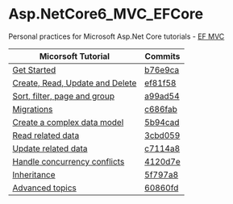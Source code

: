 # Asp.NetCore6_MVC_EFCore
 Personal practices for Microsoft Asp.Net Core tutorials - [EF MVC](https://docs.microsoft.com/en-us/aspnet/core/data/ef-mvc/?view=aspnetcore-6.0)


 |Micorsoft Tutorial | Commits |
 |--|--|
 |[Get Started](https://docs.microsoft.com/en-us/aspnet/core/data/ef-mvc/intro?view=aspnetcore-6.0)| [b76e9ca](https://github.com/ZoeyDC/Asp.NetCore6_MVC_EFCore/tree/b76e9cab6b9607501dfeaf033b2b0dba8b59f401) |
 |[Create, Read, Update and Delete](https://docs.microsoft.com/en-us/aspnet/core/data/ef-mvc/crud?view=aspnetcore-6.0)| [ef81f58](https://github.com/ZoeyDC/Asp.NetCore6_MVC_EFCore/tree/ef81f5811aeb652d3eedccecefc7034c29792156)  |
 |[Sort, filter, page and group](https://docs.microsoft.com/en-us/aspnet/core/data/ef-mvc/sort-filter-page?view=aspnetcore-6.0)| [a99ad54](https://github.com/ZoeyDC/Asp.NetCore6_MVC_EFCore/tree/a99ad5436c91a396d7b9158a0681e50e1888097b) |
 |[Migrations](https://docs.microsoft.com/en-us/aspnet/core/data/ef-mvc/migrations?view=aspnetcore-6.0)| [c686fab](https://github.com/ZoeyDC/Asp.NetCore6_MVC_EFCore/tree/c686fab3b7e2445f3b30aff18b08aa48a6921ed2) |
 |[Create a complex data model](https://docs.microsoft.com/en-us/aspnet/core/data/ef-mvc/complex-data-model?view=aspnetcore-6.0)| [5b94cad](https://github.com/ZoeyDC/Asp.NetCore6_MVC_EFCore/tree/5b94cad7e0897d67661f4136caea2f77680e20f8) |
 |[Read related data](https://docs.microsoft.com/en-us/aspnet/core/data/ef-mvc/read-related-data?view=aspnetcore-6.0)| [3cbd059](https://github.com/ZoeyDC/Asp.NetCore6_MVC_EFCore/tree/3cbd0592dbe44ea75c4fb550084c15c61a968512) |
 |[Update related data](https://docs.microsoft.com/en-us/aspnet/core/data/ef-mvc/update-related-data?view=aspnetcore-6.0)| [c7114a8](https://github.com/ZoeyDC/Asp.NetCore6_MVC_EFCore/tree/c7114a8e9393b28336dd556a6d35565021f975f1) |
 |[Handle concurrency conflicts](https://docs.microsoft.com/en-us/aspnet/core/data/ef-mvc/concurrency?view=aspnetcore-6.0)| [4120d7e](https://github.com/ZoeyDC/Asp.NetCore6_MVC_EFCore/tree/4120d7e85821c0e18b52e102c43e61b38cea67e4) |
 |[Inheritance](https://docs.microsoft.com/en-us/aspnet/core/data/ef-mvc/inheritance?view=aspnetcore-6.0)| [5f797a8](https://github.com/ZoeyDC/Asp.NetCore6_MVC_EFCore/tree/5f797a81591c966c67b65f9769085a784ff64b53) |
 |[Advanced topics](https://docs.microsoft.com/en-us/aspnet/core/data/ef-mvc/advanced?view=aspnetcore-6.0)| [60860fd](https://github.com/ZoeyDC/Asp.NetCore6_MVC_EFCore/tree/60860fd0026b9c926a86ffe476f3f1d97e4237e0) |


 
